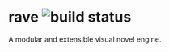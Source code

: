rave ![build status](https://api.travis-ci.org/rave-engine/rave.png?branch=master)
====

A modular and extensible visual novel engine.
